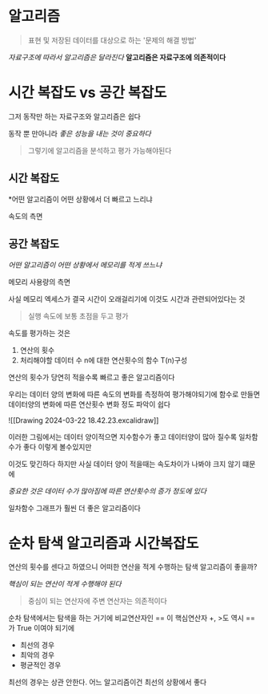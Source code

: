 
# 알고리즘
> 표현 및 저장된 데이터를 대상으로 하는 '문제의 해결 방법'

*자료구조에 따라서 알고리즘은 달라진다*
**알고리즘은 자료구조에 의존적이다**

# 시간 복잡도 vs 공간 복잡도 

그저 동작만 하는 자료구조와 알고리즘은 쉽다

동작 뿐 만아니라 *좋은 성능을 내는 것이 중요하다*

> 그렇기에 알고리즘을 분석하고 평가 가능해야된다

## 시간 복잡도
*어떤 알고리즘이 어떤 상황에서 더 빠르고 느리냐 

속도의 측면 

## 공간 복잡도 
*어떤 알고리즘이 어떤 상황에서 메모리를 적게 쓰느냐*

메모리 사용량의 측면 

사실 메모리 엑세스가 결국 시간이 오래걸리기에 이것도
시간과 관련되어있다는 것 



> 실행 속도에 보통 초점을 두고 평가 


속도를 평가하는 것은 

1. 연산의 횟수
2. 처리해야할 데이터 수 n에 대한 연산횟수의 함수 T(n)구성

연산의 횟수가 당연히 적을수록 빠르고 좋은 알고리즘이다

우리는 데이터 양의 변화에 따른 속도의 변화를 측정하여 평가해야되기에
함수로 만들면 데이터양의 변화에 따른 연산횟수 변화 정도 파악이 쉽다

![[Drawing 2024-03-22 18.42.23.excalidraw]]

이러한 그림에서는 데이터 양이적으면 지수함수가 좋고 
데이터양이 많아 질수록 일차함수가 좋다 이렇게 볼수있지만

이것도 맞긴하다
하지만 사실 데이터 양이 적을때는 속도차이가 나봐야 크지 않기 떄문에

*중요한 것은 데이터 수가 많아짐에 따른 연산횟수의 증가 정도에 있다*

일차함수 그래프가 훨씬 더 좋은 알고리즘이다 

# 순차 탐색 알고리즘과 시간복잡도

연산의 횟수를 센다고 하였으니 
어떠한 연산을 적게 수행하는 탐색 알고리즘이 좋을까? 

*핵심이 되는 연산이 적게 수행해야 된다*

> 중심이 되는 연산자에 주변 연산자는 의존적이다

순차 탐색에서는 탐색을 하는 거기에 비교연산자인 == 이 핵심연산자
+, >도 역시 ==가 True 이여야 되기에

- 최선의 경우
- 최악의 경우
- 평균적인 경우

최선의 경우는 상관 안한다. 어느 알고리즘이건 최선의 상황에서 좋다


